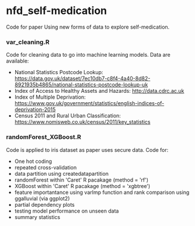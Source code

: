 # nfd_self-medication
Code for paper Using new forms of data to explore self-medication.

### var_cleaning.R 
Code for cleaning data to go into machine learning models.
Data are available: 
- National Statistics Postcode Lookup: https://data.gov.uk/dataset/7ec10db7-c8f4-4a40-8d82-8921935b4865/national-statistics-postcode-lookup-uk 
- Index of Access to Healthy Assets and Hazards: http://data.cdrc.ac.uk 
- Index of Multiple Deprivation: https://www.gov.uk/government/statistics/english-indices-of-deprivation-2015
- Census 2011 and Rural Urban Classification: https://www.nomisweb.co.uk/census/2011/key_statistics

### randomForest_XGBoost.R
Code is applied to iris dataset as paper uses secure data. 
Code for:
- One hot coding
- repeated cross-validation 
- data partition using createdatapartition
- randomForest within 'Caret' R pacakage (method = 'rf') 
- XGBoost within 'Caret' R pacakage (method = 'xgbtree') 
- feature importantance using varImp function and rank comparison using ggalluvial (via ggplot2)
- partial dependency plots 
- testing model performance on unseen data
- summary statistics 
